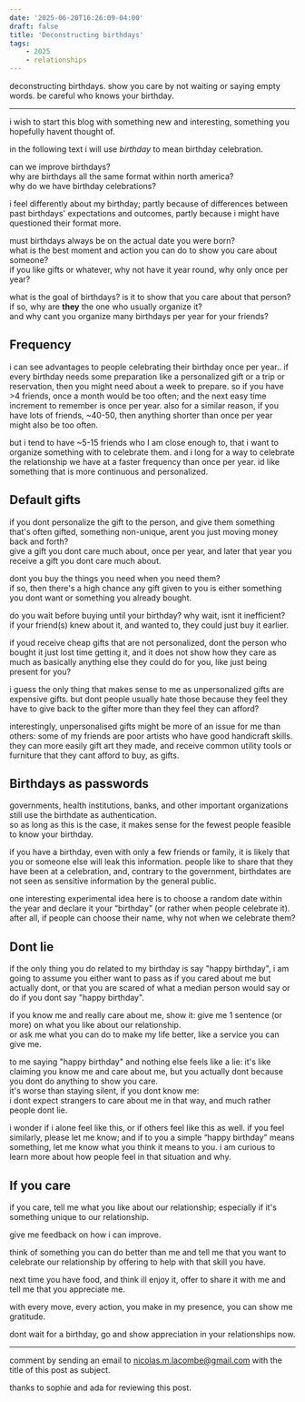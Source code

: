 ```yaml
---
date: '2025-06-20T16:26:09-04:00'
draft: false
title: 'Deconstructing birthdays'
tags:
    - 2025
    - relationships
---
```


deconstructing birthdays.
show you care by not waiting or saying empty words.
be careful who knows your birthday.

---
<!-- more -->

i wish to start this blog with something new and interesting,
something you hopefully havent thought of.

in the following text i will use _birthday_ to mean birthday celebration.

can we improve birthdays?  
why are birthdays all the same format within north america?  
why do we have birthday celebrations?

i feel differently about my birthday; partly because of differences
between past birthdays' expectations and outcomes,
partly because i might have questioned their format more.

must birthdays always be on the actual date you were born?  
what is the best moment and action you can do to show you care about someone?  
if you like gifts or whatever, why not have it year round,
why only once per year?

what is the goal of birthdays? is it to show that you care about that person?  
if so, why are **they** the one who usually organize it?  
and why cant you organize many birthdays per year for your friends?

## Frequency
i can see advantages to people celebrating their birthday once per year..
if every birthday needs some preparation like a personalized gift or a trip
or reservation, then you might need about a week to prepare.
so if you have \>4 friends, once a month would be too often;
and the next easy time increment to remember is once per year.
also for a similar reason, if you have lots of friends, \~40-50,
then anything shorter than once per year might also be too often.

but i tend to have \~5-15 friends who I am close enough to,
that i want to organize something with to celebrate them.
and i long for a way to celebrate the relationship we have at a
faster frequency than once per year.
id like something that is more continuous and personalized.

## Default gifts
if you dont personalize the gift to the person,
and give them something that's often gifted, something non-unique,
arent you just moving money back and forth?  
give a gift you dont care much about, once per year,
and later that year you receive a gift you dont care much about.

dont you buy the things you need when you need them?  
if so, then there's a high chance any gift given to you is either something
you dont want or something you already bought.

do you wait before buying until your birthday? why wait, isnt it inefficient?  
if your friend(s) knew about it, and wanted to, they could just buy it earlier.

if youd receive cheap gifts that are not personalized,
dont the person who bought it just lost time getting it,
and it does not show how they care as much as basically anything else
they could do for you, like just being present for you?

i guess the only thing that makes sense to me as unpersonalized gifts are
expensive gifts. but dont people usually hate those because they feel they  
have to give back to the gifter more than they feel they can afford?

interestingly, unpersonalised gifts might be more of an issue for me than others:
some of my friends are poor artists who have good handicraft skills.
they can more easily gift art they made,
and receive common utility tools or furniture that they cant afford to buy,
as gifts.

## Birthdays as passwords
governments, health institutions, banks, and other important organizations
still use the birthdate as authentication.    
so as long as this is the case,
it makes sense for the fewest people feasible to know your birthday.

if you have a birthday, even with only a few friends or family,
it is likely that you or someone else will leak this information.
people like to share that they have been at a celebration, and,
contrary to the government, birthdates are not seen as sensitive information
by the general public.

one interesting experimental idea here is to choose a random date
within the year and declare it your “birthday”
(or rather when people celebrate it). after all,
if people can choose their name, why not when we celebrate them?

## Dont lie
if the only thing you do related to my birthday is say "happy birthday",
i am going to assume you either want to pass as if you cared about me but
actually dont, or that you are scared of what a median person
would say or do if you dont say "happy birthday".

if you know me and really care about me, show it:
give me 1 sentence (or more) on what you like about our relationship.  
or ask me what you can do to make my life better,
like a service you can give me.

to me saying "happy birthday" and nothing else feels like a lie:
it's like claiming you know me and care about me,
but you actually dont because you dont do anything to show you care.    
it's worse than staying silent, if you dont know me:  
i dont expect strangers to care about me in that way,
and much rather people dont lie.

i wonder if i alone feel like this,
or if others feel like this as well.
if you feel similarly, please let me know;
and if to you a simple “happy birthday” means something,
let me know what you think it means to you.
i am curious to learn more about how people feel in that situation and why.

## If you care
if you care, tell me what you like about our relationship;
especially if it's something unique to our relationship.

give me feedback on how i can improve.

think of something you can do better than me and tell me that you
want to celebrate our relationship by offering to help with that skill you have.

next time you have food, and think ill enjoy it,
offer to share it with me and tell me that you appreciate me.

with every move, every action, you make in my presence,
you can show me gratitude.

dont wait for a birthday, go and show appreciation in your relationships now.

---

comment by sending an email to <nicolas.m.lacombe@gmail.com> with the title of this post as subject.

thanks to sophie and ada for reviewing this post.  
